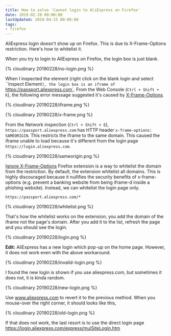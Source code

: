 ```yaml
---
title: How to solve 'Cannot login to AliExpress on Firefox'
date: 2019-02-28 00:00:00
lastUpdated: 2019-04-15 00:00:00
tags:
- firefox
---
```


AliExpress login doesn't show up on Firefox. This is due to X-Frame-Options restriction. Here's how to whitelist it.

<!-- more -->

When you try to login to AliExpress on Firefox, the login box is just blank.

{% cloudinary 20190228/no-login.png %}

When I inspected the element (right click on the blank login and select ``Inspect Element`), the login box is an iframe of `https://passport.aliexpress.com`. From the Web Console (`Ctrl + Shift + K`), the following error message suggested it's caused by [X-Frame-Options](https://developer.mozilla.org/en-US/docs/Web/HTTP/Headers/X-Frame-Options).

{% cloudinary 20190228/iframe.png %}

{% cloudinary 20190228/x-frame.png %}

From the Network inspection (`Ctrl + Shift + E`), `https://passport.aliexpress.com` has HTTP header `x-frame-options: SAMEORIGIN`. This restricts the iframe to the same domain. This caused the iframe unable to load because it's different from the login page `https://login.aliexpress.com`.

{% cloudinary 20190228/sameorigin.png %}

[Ignore X-Frame-Options](https://addons.mozilla.org/en-US/firefox/addon/ignore-x-frame-options-header/) Firefox extension is a way to whitelist the domain from the restriction. By default, the extension whitelist all domains. This is highly discouraged because it nullifies the security benefits of x-frame-options (e.g. prevent a banking website from being iframe-d inside a phishing website). Instead, we can whitelist the login page only.

```
https://passport.aliexpress.com/*
```

{% cloudinary 20190228/whitelist.png %}

That's how the whitelist works on the extension; you add the domain of the iframe not the page's domain. After you add it to the list, refresh the page and you should see the login.

{% cloudinary 20190228/login.png %}

**Edit:** AliExpress has a new login which pop-up on the home page. However, it does not work even with the above workaround.

{% cloudinary 20190228/invalid-login.png %}

I found the new login is shown if you use aliexpress.com, but sometimes it does not, it is kinda random.

{% cloudinary 20190228/new-login.png %}

Use www.aliexpress.com to revert it to the previous method. When you mouse-over the right corner, it should looks like this,

{% cloudinary 20190228/old-login.png %}

If that does not work, the last resort is to use the direct login page https://login.aliexpress.com/express/mulSiteLogin.htm